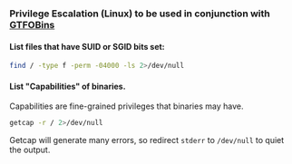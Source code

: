 ### Privilege Escalation (Linux) to be used in conjunction with [GTFOBins](https://gtfobins.github.io/gtfobins/base64/)

#### List files that have SUID or SGID bits set:

```bash
find / -type f -perm -04000 -ls 2>/dev/null
```

#### List "Capabilities" of binaries.
Capabilities are fine-grained privileges that binaries may have.
```bash
getcap -r / 2>/dev/null
```
Getcap will generate many errors, so redirect `stderr` to `/dev/null` to quiet the output.
